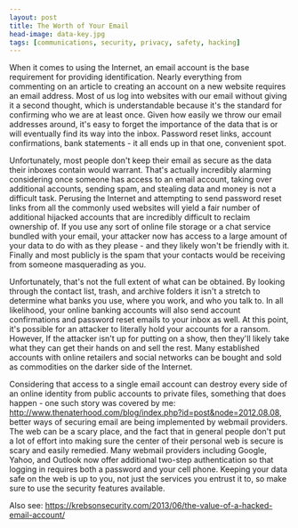 ```yaml
---
layout: post
title: The Worth of Your Email
head-image: data-key.jpg
tags: [communications, security, privacy, safety, hacking]
---
```


When it comes to using the Internet, an email account is the base
requirement for providing identification. Nearly everything from
commenting on an article to creating an account on a new website
requires an email address. Most of us log into websites with our email
without giving it a second thought, which is understandable because it's
the standard for confirming who we are at least once. Given how easily
we throw our email addresses around, it's easy to forget the importance
of the data that is or will eventually find its way into the inbox.
Password reset links, account confirmations, bank statements - it all
ends up in that one, convenient spot.

Unfortunately, most people don't keep their email as secure as the data
their inboxes contain would warrant. That's actually incredibly alarming
considering once someone has access to an email account, taking over
additional accounts, sending spam, and stealing data and money is not a
difficult task. Perusing the Internet and attempting to send password
reset links from all the commonly used websites will yield a fair number
of additional hijacked accounts that are incredibly difficult to reclaim
ownership of. If you use any sort of online file storage or a chat
service bundled with your email, your attacker now has access to a large
amount of your data to do with as they please - and they likely won't be
friendly with it. Finally and most publicly is the spam that your
contacts would be receiving from someone masquerading as you.

Unfortunately, that's not the full extent of what can be obtained. By
looking through the contact list, trash, and archive folders it isn't a
stretch to determine what banks you use, where you work, and who you
talk to. In all likelihood, your online banking accounts will also send
account confirmations and password reset emails to your inbox as well.
At this point, it's possible for an attacker to literally hold your
accounts for a ransom. However, If the attacker isn't up for putting on
a show, then they'll likely take what they can get their hands on and
sell the rest. Many established accounts with online retailers and
social networks can be bought and sold as commodities on the darker side
of the Internet.

Considering that access to a single email account can destroy every side
of an online identity from public accounts to private files, something
that does happen - one such story was covered by me:
<http://www.thenaterhood.com/blog/index.php?id=post&node=2012.08.08>,
better ways of securing email are being implemented by webmail
providers. The web can be a scary place, and the fact that in general
people don't put a lot of effort into making sure the center of their
personal web is secure is scary and easily remedied. Many webmail
providers including Google, Yahoo, and Outlook now offer additional
two-step authentication so that logging in requires both a password and
your cell phone. Keeping your data safe on the web is up to you, not
just the services you entrust it to, so make sure to use the security
features available.

Also see:
<https://krebsonsecurity.com/2013/06/the-value-of-a-hacked-email-account/>
